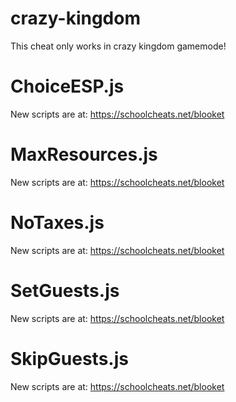 # crazy-kingdom

This cheat only works in crazy kingdom gamemode!

# ChoiceESP.js

New scripts are at:
https://schoolcheats.net/blooket

# MaxResources.js

New scripts are at:
https://schoolcheats.net/blooket

# NoTaxes.js

New scripts are at:
https://schoolcheats.net/blooket

# SetGuests.js

New scripts are at:
https://schoolcheats.net/blooket

# SkipGuests.js

New scripts are at:
https://schoolcheats.net/blooket

